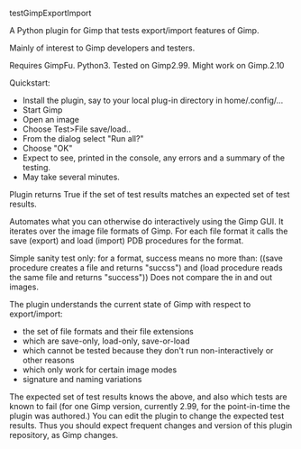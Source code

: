 testGimpExportImport


A Python plugin for Gimp that tests export/import features of Gimp.

Mainly of interest to Gimp developers and testers.

Requires GimpFu.  Python3.  Tested on Gimp2.99.  Might work on Gimp.2.10

Quickstart:

- Install the plugin, say to your local plug-in directory in home/.config/...
- Start Gimp
- Open an image
- Choose Test>File save/load..
- From the dialog select "Run all?"
- Choose "OK"
- Expect to see, printed in the console, any errors and a summary of the testing.
- May take several minutes.

Plugin returns True if the set of test results matches an expected set of test results.

Automates what you can otherwise do interactively using the Gimp GUI.
It iterates over the image file formats of Gimp.
For each file format it calls the save (export) and load (import) PDB procedures for the format.

Simple sanity test only: for a format, success means no more than:
((save procedure creates a file and returns "succss") and (load procedure reads the same file and returns "success"))
Does not compare the in and out images.

The plugin understands the current state of Gimp with respect to export/import:
- the set of file formats and their file extensions
- which are save-only, load-only, save-or-load
- which cannot be tested because they don't run non-interactively or other reasons
- which only work for certain image modes
- signature and naming variations

The expected set of test results knows the above, and also which tests are known to fail
(for one Gimp version, currently 2.99, for the point-in-time the plugin was authored.)
You can edit the plugin to change the expected test results.
Thus you should expect frequent changes and version of this plugin repository, as Gimp changes.
